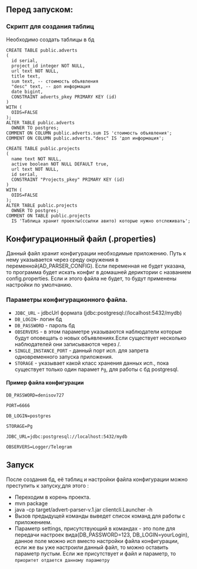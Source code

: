 ## Перед запуском:

### Скрипт для создания таблиц

Необходимо создать таблицы в бд
```
CREATE TABLE public.adverts
(
  id serial,
  project_id integer NOT NULL,
  url text NOT NULL,
  title text,
  sum text, -- стоимость объявления
  "desc" text, -- доп информация
  date bigint,
  CONSTRAINT adverts_pkey PRIMARY KEY (id)
)
WITH (
  OIDS=FALSE
);
ALTER TABLE public.adverts
  OWNER TO postgres;
COMMENT ON COLUMN public.adverts.sum IS 'стоимость объявления';
COMMENT ON COLUMN public.adverts."desc" IS 'доп информация';
```

```
CREATE TABLE public.projects
(
  name text NOT NULL,
  active boolean NOT NULL DEFAULT true,
  url text NOT NULL,
  id serial,
  CONSTRAINT "Projects_pkey" PRIMARY KEY (id)
)
WITH (
  OIDS=FALSE
);
ALTER TABLE public.projects
  OWNER TO postgres;
COMMENT ON TABLE public.projects
  IS 'Таблица хранит проекты(ссылки авито) которые нужно отслеживать';
```


## Конфигурационный файл (.properties)

Данный файл хранит конфигурации необходимые приложению. 
Путь к нему указывается через среду окружения в переменной(AD_PARSER_CONFIG). 
Если переменная не будет указана, то программа будет искать конфиг
в домашней дериктории с названием config.properties. Если и этого файла не будет,
то будут применены настройки по умолчанию.

### Параметры конфигурационного файла.

 * `JDBC_URL` - jdbcUrl формата (jdbc:postgresql://localhost:5432/mydb)
 * `DB_LOGIN`- логин бд
 * `DB_PASSWORD` - пароль бд
 * `OBSERVERS` - в этом параметре указываются наблюдатели которые будут оповещать 
 о новых объявлениях.Если существует несколько наблюдателей они записываются через /.
 * `SINGLE_INSTANCE_PORT` - данный порт исп. для запрета одновременного запуска приложения.
 * `STORAGE` - указывает какой класс хранения данных исп., пока существует
  только один парамет `Pg`, для работы с бд postgresql.
  
#### Пример файла конфигурации

```
DB_PASSWORD=denisov727

PORT=6666

DB_LOGIN=postgres

STORAGE=Pg

JDBC_URL=jdbc:postgresql://localhost:5432/mydb

OBSERVERS=Logger/Telegram
```

## Запуск

После создания бд, её таблиц и настройки файла конфигурации можно преступить
к запуску,для этого :

* Переходим в корень проекта.
* mvn package
* java -cp target/advert-parser-v.1.jar clientcli.Launcher -h
* Вызов предыдущей команды выведет список команд для работы с приложением.
* Параметр settings, присутствующий в командах - это поле для передачи настроек 
вида(DB_PASSWORD=123, DB_LOGIN=yourLogin), данное поле можно исп вместо настройки 
файла конфигурации, если же вы уже настроили данный файл, то можно оставить
 параметр пустым. Если же присутствует и файл и параметр, то 
 `приоритет отдается данному параметру`
 
